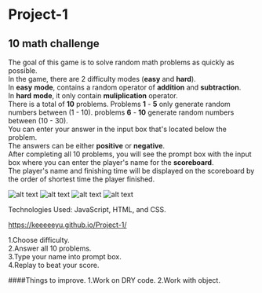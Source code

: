 # Project-1

## 10 math challenge
The goal of this game is to solve random math problems as quickly as possible.  
In the game, there are 2 difficulty modes (**easy** and **hard**).  
In **easy** **mode**, contains a random operator of **addition** and **subtraction**.  
In **hard** **mode**, it only contain **muliplication** operator.  
There is a total of **10** problems. Problems **1** - **5** only generate random numbers between (1 - 10). problems **6** - **10** generate random numbers between (10 - 30).  
You can enter your answer in the input box that's located below the problem.  
The answers can be either **positive** or **negative**.  
After completing all 10 problems, you will see the prompt box with the input box where you can enter the player's name for the **scoreboard**.  
The player's name and finishing time will be displayed on the scoreboard by the order of shortest time the player finished.

![alt text](https://i.imgur.com/Hgp95jt.png)
![alt text](https://i.imgur.com/KY3qlxo.png)
![alt text](https://i.imgur.com/akRtb02.png)
![alt text](https://i.imgur.com/3Nd4bpK.png)

Technologies Used: JavaScript, HTML, and CSS.

https://keeeeeyu.github.io/Project-1/

1.Choose difficulty.  
2.Answer all 10 problems.  
3.Type your name into prompt box.  
4.Replay to beat your score.  

####Things to improve.
1.Work on DRY code.
2.Work with object.